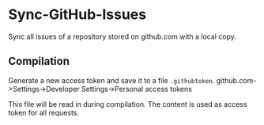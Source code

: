 # Sync-GitHub-Issues

Sync all issues of a repository stored on github.com with a local copy.

## Compilation

Generate a new access token and save it to a file `.githubtoken`.
github.com->Settings->Developer Settings->Personal access tokens

This file will be read in during compilation.
The content is used as access token for all requests.

